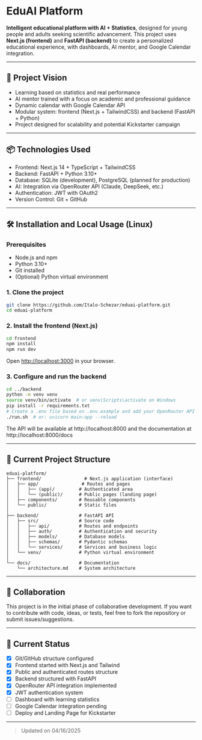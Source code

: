 # EduAI Platform

**Intelligent educational platform with AI + Statistics**, designed for young people and adults seeking scientific advancement.
This project uses **Next.js (frontend)** and **FastAPI (backend)** to create a personalized educational experience, with dashboards, AI mentor, and Google Calendar integration.

---

## 🧠 Project Vision

- Learning based on statistics and real performance
- AI mentor trained with a focus on academic and professional guidance
- Dynamic calendar with Google Calendar API
- Modular system: frontend (Next.js + TailwindCSS) and backend (FastAPI + Python)
- Project designed for scalability and potential Kickstarter campaign

---

## 📦 Technologies Used

- Frontend: Next.js 14 + TypeScript + TailwindCSS
- Backend: FastAPI + Python 3.10+
- Database: SQLite (development), PostgreSQL (planned for production)
- AI: Integration via OpenRouter API (Claude, DeepSeek, etc.)
- Authentication: JWT with OAuth2
- Version Control: Git + GitHub

---

## 🛠️ Installation and Local Usage (Linux)

### Prerequisites

- Node.js and npm
- Python 3.10+
- Git installed
- (Optional) Python virtual environment

### 1. Clone the project

```bash
git clone https://github.com/Italo-Schezar/eduai-platform.git
cd eduai-platform
```

### 2. Install the frontend (Next.js)

```bash
cd frontend
npm install
npm run dev
```

Open [http://localhost:3000](http://localhost:3000) in your browser.

### 3. Configure and run the backend

```bash
cd ../backend
python -m venv venv
source venv/bin/activate  # or venv\Scripts\activate on Windows
pip install -r requirements.txt
# Create a .env file based on .env.example and add your OpenRouter API key
./run.sh  # or: uvicorn main:app --reload
```

The API will be available at http://localhost:8000 and the documentation at http://localhost:8000/docs

---

## 📂 Current Project Structure

```
eduai-platform/
├── frontend/                # Next.js application (interface)
│   ├── app/                # Routes and pages
│   │   ├── (app)/         # Authenticated area
│   │   └── (public)/      # Public pages (landing page)
│   ├── components/        # Reusable components
│   └── public/            # Static files
│
├── backend/               # FastAPI API
│   ├── src/               # Source code
│   │   ├── api/           # Routes and endpoints
│   │   ├── auth/          # Authentication and security
│   │   ├── models/        # Database models
│   │   ├── schemas/       # Pydantic schemas
│   │   └── services/      # Services and business logic
│   └── venv/              # Python virtual environment
│
└── docs/                  # Documentation
    └── architecture.md    # System architecture
```

---

## 🤝 Collaboration

This project is in the initial phase of collaborative development.
If you want to contribute with code, ideas, or tests, feel free to fork the repository or submit issues/suggestions.

---

## 📅 Current Status

- [x] Git/GitHub structure configured
- [x] Frontend started with Next.js and Tailwind
- [x] Public and authenticated routes structure
- [x] Backend structured with FastAPI
- [x] OpenRouter API integration implemented
- [x] JWT authentication system
- [ ] Dashboard with learning statistics
- [ ] Google Calendar integration pending
- [ ] Deploy and Landing Page for Kickstarter

---

> Updated on 04/16/2025

